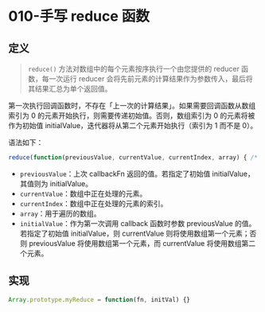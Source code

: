 # 010-手写 reduce 函数

## 定义

> `reduce()` 方法对数组中的每个元素按序执行一个由您提供的 reducer 函数，每一次运行 reducer 会将先前元素的计算结果作为参数传入，最后将其结果汇总为单个返回值。

第一次执行回调函数时，不存在「上一次的计算结果」。如果需要回调函数从数组索引为 0 的元素开始执行，则需要传递初始值。否则，数组索引为 0 的元素将被作为初始值 initialValue，迭代器将从第二个元素开始执行（索引为 1 而不是 0）。

语法如下：
```js
reduce(function(previousValue, currentValue, currentIndex, array) { /* ... */ }, initialValue)
```

+ `previousValue`：上次 callbackFn 返回的值。若指定了初始值 initialValue，其值则为 initialValue。
+ `currentValue`：数组中正在处理的元素。
+ `currentIndex`：数组中正在处理的元素的索引。
+ `array`：用于遍历的数组。
+ `initialValue`：作为第一次调用 callback 函数时参数 previousValue 的值。若指定了初始值 initialValue，则 currentValue 则将使用数组第一个元素；否则 previousValue 将使用数组第一个元素，而 currentValue 将使用数组第二个元素。

## 实现
```js
Array.prototype.myReduce = function(fn, initVal) {}
```